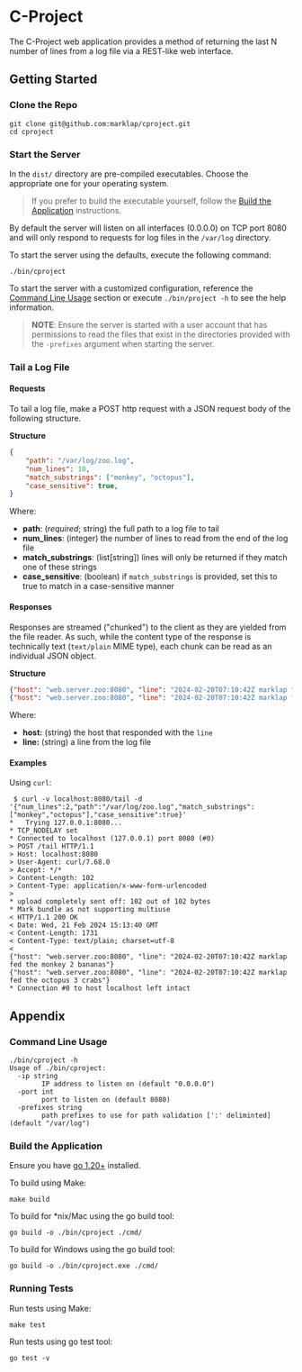 # C-Project

The C-Project web application provides a method of returning the last N number of lines from a log file via a
REST-like web interface.

## Getting Started

### Clone the Repo

```
git clone git@github.com:marklap/cproject.git
cd cproject
```

### Start the Server

In the `dist/` directory are pre-compiled executables. Choose the appropriate one for your
operating system.

> If you prefer to build the executable yourself, follow the
> [Build the Application](#build-the-application) instructions.

By default the server will listen on all interfaces (0.0.0.0) on TCP port 8080 and will only
respond to requests for log files in the `/var/log` directory.

To start the server using the defaults, execute the following command:

```
./bin/cproject
```

To start the server with a customized configuration, reference the [Command Line Usage](#command-line-usage) section or execute `./bin/project -h` to see the help information.

> **NOTE**: Ensure the server is started with a user account that has permissions to read the files that exist in 
> the directories provided with the `-prefixes` argument when starting the server.

### Tail a Log File

#### Requests

To tail a log file, make a POST http request with a JSON request body of the following structure.

**Structure**
```json
{
	"path": "/var/log/zoo.log",
	"num_lines": 10,
	"match_substrings": ["monkey", "octopus"],
	"case_sensitive": true,
}
```

Where:
- **path**: (*required*; string) the full path to a log file to tail
- **num_lines**: (integer) the number of lines to read from the end of the log file
- **match_substrings**: (list[string]) lines will only be returned if they match one of these strings
- **case_sensitive**: (boolean) if `match_substrings` is provided, set this to true to match in a case-sensitive manner

#### Responses

Responses are streamed ("chunked") to the client as they are yielded from the file reader. As such, while the content type of the response is technically text (`text/plain` MIME type), each chunk can be read as an individual JSON object.

**Structure**
```json
{"host": "web.server.zoo:8080", "line": "2024-02-20T07:10:42Z marklap fed the monkey 2 bananas"}
{"host": "web.server.zoo:8080", "line": "2024-02-20T07:10:42Z marklap fed the octopus 3 crabs"}
```

Where:
- **host:** (string) the host that responded with the `line`
- **line:** (string) a line from the log file

#### Examples

Using `curl`:

```
 $ curl -v localhost:8080/tail -d '{"num_lines":2,"path":"/var/log/zoo.log","match_substrings":["monkey","octopus"],"case_sensitive":true}'
*   Trying 127.0.0.1:8080...
* TCP_NODELAY set
* Connected to localhost (127.0.0.1) port 8080 (#0)
> POST /tail HTTP/1.1
> Host: localhost:8080
> User-Agent: curl/7.68.0
> Accept: */*
> Content-Length: 102
> Content-Type: application/x-www-form-urlencoded
> 
* upload completely sent off: 102 out of 102 bytes
* Mark bundle as not supporting multiuse
< HTTP/1.1 200 OK
< Date: Wed, 21 Feb 2024 15:13:40 GMT
< Content-Length: 1731
< Content-Type: text/plain; charset=utf-8
< 
{"host": "web.server.zoo:8080", "line": "2024-02-20T07:10:42Z marklap fed the monkey 2 bananas"}
{"host": "web.server.zoo:8080", "line": "2024-02-20T07:10:42Z marklap fed the octopus 3 crabs"}
* Connection #0 to host localhost left intact
```


## Appendix

### Command Line Usage
```
./bin/cproject -h
Usage of ./bin/cproject:
  -ip string
    	IP address to listen on (default "0.0.0.0")
  -port int
    	port to listen on (default 8080)
  -prefixes string
    	path prefixes to use for path validation [':' deliminted] (default "/var/log")
```

### Build the Application

Ensure you have [go 1.20+](https://go.dev/dl/) installed.

To build using Make:
```
make build
```

To build for *nix/Mac using the go build tool:
```
go build -o ./bin/cproject ./cmd/
```

To build for Windows using the go build tool:
```
go build -o ./bin/cproject.exe ./cmd/
```

### Running Tests

Run tests using Make:

```
make test
```

Run tests using go test tool:

```
go test -v
```